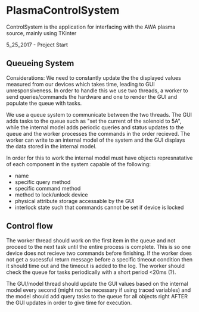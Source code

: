 # PlasmaControlSystem
ControlSystem is the application for interfacing with the AWA plasma source, mainly using TKinter

5_25_2017 - Project Start



Queueing System
---------------------------------------------------
Considerations: We need to constantly update the the displayed values measured from our devices which takes time, leading to GUI unresponsiveness. In order to handle this we use two threads, a worker to send queries/commands the hardware and one to render the GUI and populate the queue with tasks.

We use a queue system to communicate between the two threads. The GUI adds tasks to the queue such as "set the current of the solenoid to 5A", while the internal model adds periodic queries and status updates to the queue and the worker processes the commands in the order recieved. The worker can write to an internal model of the system and the GUI displays the data stored in the internal model.

In order for this to work the internal model must have objects represnatative of each component in the system capable of the following:
- name
- specific query method
- specific command method
- method to lock/unlock device
- physical attribute storage accessable by the GUI
- interlock state such that commands cannot be set if device is locked

Control flow
-----------------------------------------------------
The worker thread should work on the first item in the queue and not proceed to the next task until the entire process is complete. This is so one device does not recieve two commands before finishing. If the worker does not get a sucessful return message before a specific timeout condition then it should time out and the timeout is added to the log. The worker should check the queue for tasks periodically with a short period <20ms (?).

The GUI/model thread should update the GUI values based on the internal model every second (might not be necessary if using traced variables) and the model should add query tasks to the queue for all objects right AFTER the GUI updates in order to give time for execution.
